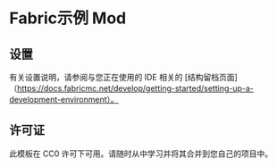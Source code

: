 # Fabric示例 Mod

## 设置

有关设置说明，请参阅与您正在使用的 IDE 相关的 [结构留档页面]（https://docs.fabricmc.net/develop/getting-started/setting-up-a-development-environment）。

## 许可证

此模板在 CC0 许可下可用。请随时从中学习并将其合并到您自己的项目中。